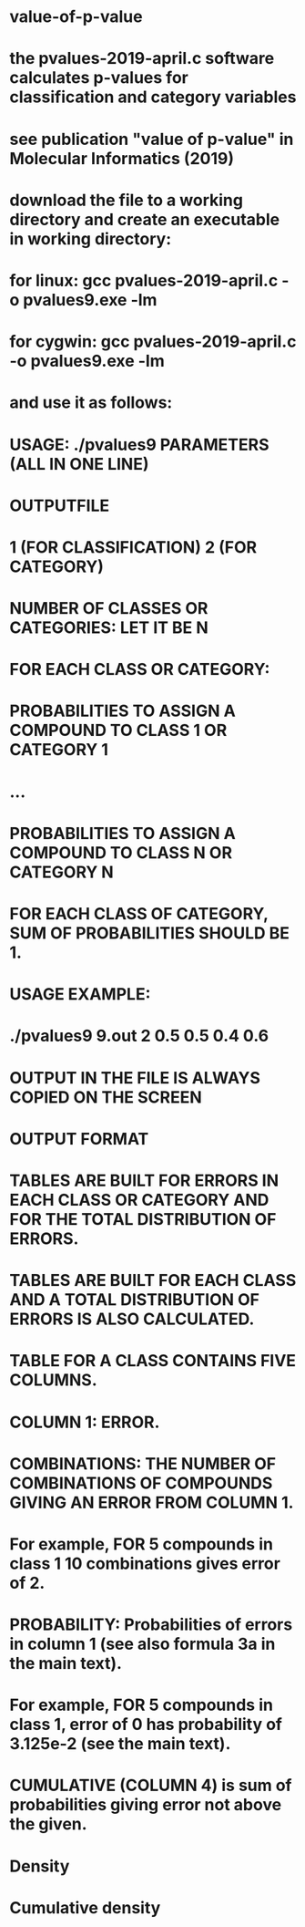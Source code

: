 # value-of-p-value
# the pvalues-2019-april.c software calculates p-values for classification and category variables
# see publication "value of p-value" in Molecular Informatics (2019)
# download the file to a working directory and create an executable in working directory:
# for linux: gcc pvalues-2019-april.c -o pvalues9.exe -lm
# for cygwin: gcc pvalues-2019-april.c -o pvalues9.exe -lm
# and use it as follows:
# USAGE: ./pvalues9 PARAMETERS (ALL IN ONE LINE)
# OUTPUTFILE
#  1 (FOR CLASSIFICATION) 2 (FOR CATEGORY)
#  NUMBER OF CLASSES OR CATEGORIES: LET IT BE N
#  FOR EACH CLASS OR CATEGORY:
#    PROBABILITIES TO ASSIGN A COMPOUND TO CLASS 1 OR CATEGORY 1
#    ...
#    PROBABILITIES TO ASSIGN A COMPOUND TO CLASS N OR CATEGORY N
#  FOR EACH CLASS OF CATEGORY, SUM OF PROBABILITIES SHOULD BE 1.
#
#  USAGE EXAMPLE:
#    ./pvalues9 9.out 2 0.5 0.5 0.4 0.6 
#
#  OUTPUT IN THE FILE IS ALWAYS COPIED ON THE SCREEN
#
#  OUTPUT FORMAT
#  TABLES ARE BUILT FOR ERRORS IN EACH CLASS OR CATEGORY AND FOR THE TOTAL DISTRIBUTION OF ERRORS.
#  TABLES ARE BUILT FOR EACH CLASS AND A TOTAL DISTRIBUTION OF ERRORS IS ALSO CALCULATED.
#  TABLE FOR A CLASS CONTAINS FIVE COLUMNS.
#  COLUMN 1: ERROR.
#  COMBINATIONS: THE NUMBER OF COMBINATIONS OF COMPOUNDS GIVING AN ERROR FROM COLUMN 1. 
#    For example, FOR 5 compounds in class 1 10 combinations gives error of 2.
#  PROBABILITY: Probabilities of errors in column 1 (see also formula 3a in the main text). 
#    For example, FOR 5 compounds in class 1, error of 0 has probability of 3.125e-2 (see the main text).
#  CUMULATIVE (COLUMN 4) is sum of probabilities giving error not above the given.
#    Density
#    Cumulative density

